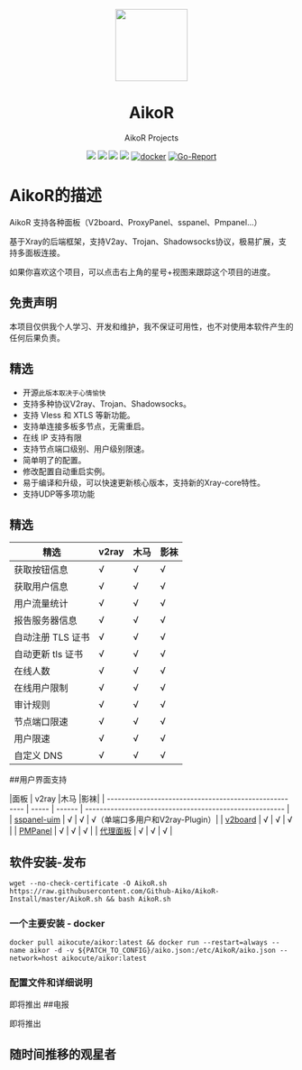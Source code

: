 <p align="center"><img src="https://avatars.githubusercontent.com/u/91626055?v=4" width="128" /></p>

<div align="center">

# AikoR
AikoR Projects

[![](https://img.shields.io/badge/Telegram-group-green?style=flat-square)](https://t.me/AikoXrayR)
[![](https://img.shields.io/badge/Telegram-channel-blue?style=flat-square)](https://t.me/AikoCute_Support)
[![](https://img.shields.io/github/downloads/Github-Aiko/AikoR/total.svg?style=flat-square)](https://github.com/Github-Aiko/AikoR/releases)
[![](https://img.shields.io/github/v/release/Github-Aiko/AikoR?style=flat-square)](https://github.com/Github-Aiko/AikoR/releases)
[![docker](https://img.shields.io/docker/v/aikocute/aikor?label=Docker%20image&sort=semver)](https://hub.docker.com/r/aikocute/aikor)
[![Go-Report](https://goreportcard.com/badge/github.com/Github-Aiko/AikoR?style=flat-square)](https://goreportcard.com/report/github.com/Github-Aiko/AikoR)
</div>

# AikoR的描述
AikoR 支持各种面板（V2board、ProxyPanel、sspanel、Pmpanel...）

基于Xray的后端框架，支持V2ay、Trojan、Shadowsocks协议，极易扩展，支持多面板连接。

如果你喜欢这个项目，可以点击右上角的星号+视图来跟踪这个项目的进度。

## 免责声明

本项目仅供我个人学习、开发和维护，我不保证可用性，也不对使用本软件产生的任何后果负责。

## 精选
* 开源`此版本取决于心情愉快`
* 支持多种协议V2ray、Trojan、Shadowsocks。
* 支持 Vless 和 XTLS 等新功能。
* 支持单连接多板多节点，无需重启。
* 在线 IP 支持有限
* 支持节点端口级别、用户级别限速。
* 简单明了的配置。
* 修改配置自动重启实例。
* 易于编译和升级，可以快速更新核心版本，支持新的Xray-core特性。
* 支持UDP等多项功能

## 精选

|精选 | v2ray |木马 |影袜|
| ------------------------------------------------------- | ----- | ------ | ------------ |
|获取按钮信息 | √ | √ | √ |
|获取用户信息 | √ | √ | √ |
|用户流量统计 | √ | √ | √ |
|报告服务器信息 | √ | √ | √ |
|自动注册 TLS 证书 | √ | √ | √ |
|自动更新 tls 证书 | √ | √ | √ |
|在线人数 | √ | √ | √ |
|在线用户限制 | √ | √ | √ |
|审计规则 | √ | √ | √ |
|节点端口限速 | √ | √ | √ |
|用户限速 | √ | √ | √ |
|自定义 DNS | √ | √ | √ |
##用户界面支持

|面板 | v2ray |木马 |影袜|
| -------------------------------------------------- ---- | ----- | ------ | ------------------------------------------------------- |
| [sspanel-uim](https://github.com/Anankke/SSPanel-Uim) | √ | √ | √（单端口多用户和V2ray-Plugin）|
| [v2board](https://github.com/v2board/v2board) | √ | √ | √ |
| [PMPanel](https://github.com/ByteInternetHK/PMPanel) | √ | √ | √ |
| [代理面板](https://github.com/ProxyPanel/ProxyPanel) | √ | √ | √ |

## 软件安装-发布
```
wget --no-check-certificate -O AikoR.sh https://raw.githubusercontent.com/Github-Aiko/AikoR-Install/master/AikoR.sh && bash AikoR.sh
```
### 一个主要安装 - docker
```
docker pull aikocute/aikor:latest && docker run --restart=always --name aikor -d -v ${PATCH_TO_CONFIG}/aiko.json:/etc/AikoR/aiko.json --network=host aikocute/aikor:latest
```
### 配置文件和详细说明
即将推出
##电报

即将推出

## 随时间推移的观星者